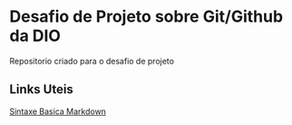 # Desafio de Projeto sobre Git/Github da DIO
Repositorio criado para o desafio de projeto

## Links Uteis
[Sintaxe Basica Markdown](https://www.markdownguide.org/basic-syntax/)
